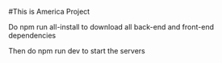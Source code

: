 #This is America Project

Do npm run all-install to download all back-end and front-end dependencies

Then do npm run dev to start the servers
